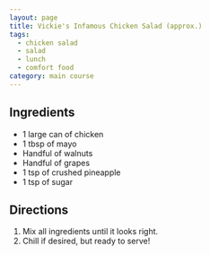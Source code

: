```yaml
---
layout: page
title: Vickie's Infamous Chicken Salad (approx.)
tags:
  - chicken salad
  - salad
  - lunch
  - comfort food
category: main course
---
```


## Ingredients
* 1 large can of chicken
* 1 tbsp of mayo
* Handful of walnuts
* Handful of grapes
* 1 tsp of crushed pineapple
* 1 tsp of sugar

## Directions
1. Mix all ingredients until it looks right.
2. Chill if desired, but ready to serve!
